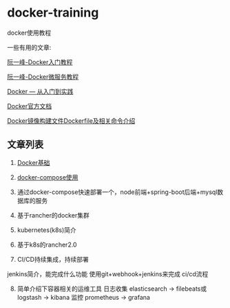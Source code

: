 # docker-training

docker使用教程

一些有用的文章:

[阮一峰-Docker入门教程](http://www.ruanyifeng.com/blog/2018/02/docker-tutorial.html)

[阮一峰-Docker微服务教程](http://www.ruanyifeng.com/blog/2018/02/docker-wordpress-tutorial.html)

[Docker — 从入门到实践](https://yeasy.gitbooks.io/docker_practice/)

[Docker官方文档](https://docs.docker.com/)

[Docker镜像构建文件Dockerfile及相关命令介绍](https://itbilu.com/linux/docker/VyhM5wPuz.html)


## 文章列表

1. [Docker基础](/docs/1.Docker基础.md)

2. [docker-compose使用](/docs/2.docker-compose使用.md)

3. 通过docker-compose快速部署一个，node前端+spring-boot后端+mysql数据库的服务

4. 基于rancher的docker集群

5. kubernetes(k8s)简介

6. 基于k8s的rancher2.0

7. CI/CD持续集成，持续部署

jenkins简介，能完成什么功能
使用git+webhook+jenkins来完成 ci/cd流程

8. 简单介绍下容器相关的运维工具
日志收集 elasticsearch -> filebeats或logstash -> kibana
监控 prometheus -> grafana
